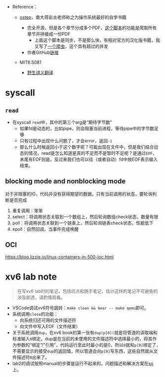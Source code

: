 + Reference：
	+ [ostep](http://www.ostep.org/)，南大蒋岩炎老师称之为操作系统最好的自学书籍
		+ 完全开源，但是各个章节分成多个PDF，[这个脚本](https://github.com/zweix123/arsenal/blob/master/crawler/get_ostep_all_pdf_and_merge.py)的功能是爬取所有章节并拼接成一份PDF
			+ 上面这个脚本是同步，不是那么快，有相对官方的汉化版书籍，我又写了[一个爬虫](https://github.com/zweix123/arsenal/blob/master/crawler/get_zh_ostep_all_pdf_and_merge.py)，这个具有超过的并发
		+ 作者GitHub[链接](https://github.com/remzi-arpacidusseau)

	+ MIT6.S081
		+ [野生讲义翻译](https://mit-public-courses-cn-translatio.gitbook.io/mit6-s081/)

# syscall

## `read`

+ 在syscall `read`中，其中的第三个arg是“期待字节数”
	+ 如果fd是动态的，比如pipe，则会阻塞当前进程，等待pipe中的字节数足够
	+ 只有过程中出现什么问题了，才会error，返回`-1`
	+ 那么什么时候返回小于这个数字呢？可能出现在文件中，但是我们结合动态的情况，read是怎么知道是真的不足而不是暂时不足呢？是通过`EOF`，末尾有EOF则是。反过来我们也可以往（或者自动）fd中放EOF表示输入结束。

## blocking mode and nonblocking mode

对于非阻塞的IO，代码并没有获得期望的数据，只有当前调用的状态，要轮询判断是否完成
1. 重复调用：笨笨
2. select：将调用状态关联到一个数组上，然后轮询数组check状态，数量有限
3. poll：将调用状态关联到一个链表上，然后轮询链表check状态，性能低下
4. epoll：自然回调，当事件完成唤醒

## OCI

https://blog.lizzie.io/linux-containers-in-500-loc.html

# xv6 lab note
>在写xv6 lab时的笔记，包括坑点和随手笔记，估计这样的笔记不可避免的涉及剧透，请酌情观看。

+ VSCode调试xv6符号跳转：`make clean && bear -- make qemu`即可。
+ 系统调用`close`的功能：
	+ 向系统归还可用的文件描述符
	+ 向文件中写入EOF（文件结束）
+ 关于系统调用`dup`，在xv6 book的第一张有`dup(p[0])`就是将管道的读取端和标准输入`0`绑定。dup是在当前的未使用的文件描述符中选择最小的，将其作为参数的“绑定”/"引用"，代码运行至此时最小的是0，所以`0`就和`p[0]`绑定了，不需要显示的接受`dup`的返回值，所以管道会向`p[0]`写东西，这些自然就从文件描述符`0`出来了。
+ lab2的调试按照manual的步骤是运行不起来的，问题描述和解决方案在[so](https://stackoverflow.com/questions/76025743/error-shown-a-problem-internal-to-gdb-has-been-detected-when-doing-xv6)上。
